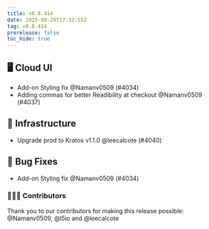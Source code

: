 ```yaml
---
title: v0.8.414
date: 2025-08-29T17:32:55Z
tag: v0.8.414
prerelease: false
toc_hide: true
---
```


## 🖥 Cloud UI

- Add-on Styling fix @Namanv0509 (#4034)
- Adding commas for better Readibility at checkout @Namanv0509 (#4037)

## 🦴 Infrastructure

- Upgrade prod to Kratos v1.1.0 @leecalcote (#4040)

## 🐛 Bug Fixes

- Add-on Styling fix @Namanv0509 (#4034)

### 👨🏽‍💻 Contributors

Thank you to our contributors for making this release possible:
@Namanv0509, @l5io and @leecalcote

